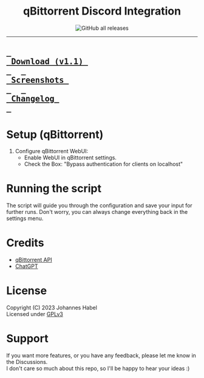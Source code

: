 <div align = center>
<h1 align="center">qBittorrent Discord Integration</h1>

<img alt="GitHub all releases" src="https://img.shields.io/github/downloads/EchterAlsFake/qBittorrent_Discord/total?style=social&logo=github&logoColor=purple">

</div>

---
**[<kbd><strong>&nbsp;<br>&nbsp;Download (v1.1)&nbsp;<br>&nbsp;</strong></kbd>](https://github.com/EchterAlsFake/qBittorrent_Discord/releases/tag/1.1)** 
**[<kbd><strong>&nbsp;<br>&nbsp;Screenshots&nbsp;<br>&nbsp;</strong></kbd>](https://github.com/EchterAlsFake/qBittorrent_Discord/blob/master/README/SCREENSHOTS.md)** 
**[<kbd><strong>&nbsp;<br>&nbsp;Changelog&nbsp;<br>&nbsp;</strong></kbd>](https://github.com/EchterAlsFake/qBittorrent_Discord/blob/master/README/CHANGELOG.md)** 
---

# Setup (qBittorrent)

1. Configure qBittorrent WebUI:
   - Enable WebUI in qBittorrent settings.
   - Check the Box: "Bypass authentication for clients on localhost"


# Running the script
The script will guide you through the configuration and save your input for further runs. Don't worry, you can 
always change everything back in the settings menu.


# Credits
* [qBittorrent API](https://github.com/rmartin16/qbittorrent-api)
* [ChatGPT](https://chat.openai.com)

# License
Copyright (C) 2023 Johannes Habel
<br>Licensed under [GPLv3](https://www.gnu.org/licenses/gpl-3.0.en.html)

# Support
If you want more features, or you have any feedback, please let me know in the Discussions.
<br>I don't care so much about this repo, so I'll be happy to hear your ideas :)


